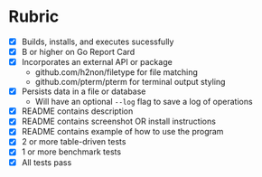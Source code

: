 # Rubric

- [x] Builds, installs, and executes sucessfully
- [x] B or higher on Go Report Card 
- [x] Incorporates an external API or package
  * github.com/h2non/filetype for file matching
  * github.com/pterm/pterm for terminal output styling
- [x] Persists data in a file or database
  * Will have an optional `--log` flag to save a log of operations
- [x] README contains description
- [x] README contains screenshot OR install instructions
- [x] README contains example of how to use the program
- [x] 2 or more table-driven tests
- [x] 1 or more benchmark tests
- [x] All tests pass 